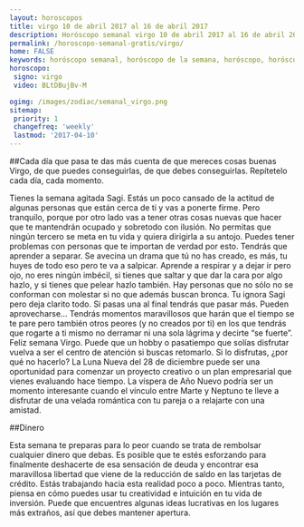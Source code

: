 ```yaml
---
layout: horoscopos
title: virgo 10 de abril 2017 al 16 de abril 2017 
description: Horóscopo semanal virgo 10 de abril 2017 al 16 de abril 2017. Cada día que pasa te das más cuenta de que mereces cosas buenas virgo, de que puedes conseguirlas, de que debes conseguirlas. Repítetelo cada día, cada momento.
permalink: /horoscopo-semanal-gratis/virgo/
home: FALSE
keywords: horóscopo semanal, horóscopo de la semana, horóscopo, horóscopo gratis,horóscopos, horóscopo esperanza gracia, horoscopos virgo la semana, horóscopos gratis, Tarot, Astrologia, Zodíaco, virgo, horoscopo gratis
horoscopo:
 signo: virgo
 video: BLtDBujBv-M

ogimg: /images/zodiac/semanal_virgo.png
sitemap:
 priority: 1
 changefreq: 'weekly'
 lastmod: '2017-04-10'
---
```




##Cada día que pasa te das más cuenta de que mereces cosas buenas Virgo, de que puedes conseguirlas, de que debes conseguirlas. Repítetelo cada día, cada momento.

Tienes la semana agitada Sagi. Estás un poco cansado de la actitud de algunas personas que están cerca de ti y vas a ponerte firme. Pero tranquilo, porque por otro lado vas a tener otras cosas nuevas que hacer que te mantendrán ocupado y sobretodo con ilusión. No permitas que ningún tercero se meta en tu vida y quiera dirigirla a su antojo. Puedes tener problemas con personas que te importan de verdad por esto. Tendrás que aprender a separar. Se avecina un drama que tú no has creado, es más, tu huyes de todo eso pero te va a salpicar. Aprende a respirar y a dejar ir pero ojo, no eres ningún imbécil, si tienes que saltar y que dar la cara por algo hazlo, y si tienes que pelear hazlo también. Hay personas que no sólo no se conforman con molestar si no que además buscan bronca. Tu ignora Sagi pero deja clarito todo. Si pasas una al final tendrás que pasar más. Pueden aprovecharse… Tendrás momentos maravillosos que harán que el tiempo se te pare pero también otros peores (y no creados por ti) en los que tendrás que rogarte a ti mismo no derramar ni una sola lágrima y decirte “se fuerte”. Feliz semana Virgo.
Puede que un hobby o pasatiempo que solías disfrutar vuelva a ser el centro de atención si buscas retomarlo. Si lo disfrutas, ¿por qué no hacerlo? La Luna Nueva del 28 de diciembre puede ser una oportunidad para comenzar un proyecto creativo o un plan empresarial que vienes evaluando hace tiempo. La víspera de Año Nuevo podría ser un momento interesante cuando el vínculo entre Marte y Neptuno te lleve a disfrutar de una velada romántica con tu pareja o a relajarte con una amistad. 

##Dinero

Esta semana te preparas para lo peor cuando se trata de rembolsar cualquier dinero que debas. Es posible que te estés esforzando para finalmente deshacerte de esa sensación de deuda y encontrar esa maravillosa libertad que viene de la reducción de saldo en las tarjetas de crédito. Estás trabajando hacia esta realidad poco a poco. Mientras tanto, piensa en cómo puedes usar tu creatividad e intuición en tu vida de inversión. Puede que encuentres algunas ideas lucrativas en los lugares más extraños, así que debes mantener apertura.
